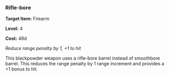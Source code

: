 ### Rifle-bore

**Target Item:** Firearm

**Level:** 4

**Cost:** 48d

_Reduce range penalty by 1, +1 to hit_

This blackpowder weapon uses a rifle-bore barrel instead of smoothbore barrel. This reduces the range penalty by 1 range increment and provides a +1 bonus to hit.